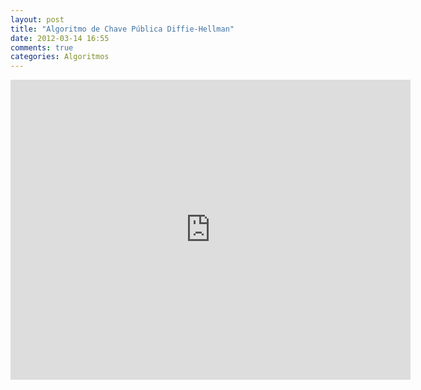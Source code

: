 ```yaml
---
layout: post
title: "Algoritmo de Chave Pública Diffie-Hellman"
date: 2012-03-14 16:55
comments: true
categories: Algoritmos
---
```


<iframe width="640" height="480" src="http://www.youtube.com/embed/3QnD2c4Xovk?rel=0" frameborder="0" allowfullscreen></iframe>
